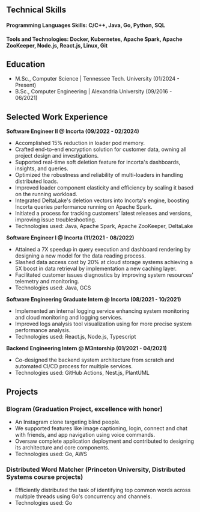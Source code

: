 ## Technical Skills
#### Programming Languages Skills: C/C++, Java, Go, Python, SQL
#### Tools and Technologies: Docker, Kubernetes, Apache Spark, Apache ZooKeeper, Node.js, React.js, Linux, Git

## Education
- M.Sc., Computer Science	| Tennessee Tech. University (01/2024 - Present)	 			        		
- B.Sc., Computer Engineering | Alexandria University (09/2016 - 06/2021)

## Selected Work Experience
**Software Engineer II @ Incorta (09/2022 - 02/2024)**
- Accomplished 15% reduction in loader pod memory.
- Crafted end-to-end encryption solution for customer data, owning all project design and investigations.
- Supported real-time soft deletion feature for incorta's dashboards, insights, and queries.
- Optimized the robustness and reliability of multi-loaders in handling distributed loads.
- Improved loader component elasticity and efficiency by scaling it based on the running workload.
- Integrated DeltaLake's deletion vectors into Incorta's engine, boosting Incorta queries performance running on Apache Spark.
- Initiated a process for tracking customers' latest releases and versions, improving issue troubleshooting.
- Technologies used: Java, Apache Spark, Apache ZooKeeper, DeltaLake

**Software Engineer I @ Incorta (11/2021 - 08/2022)**
- Attained a 7X speedup in query execution and dashboard rendering by designing a new model for the data reading process.
- Slashed data access cost by 20% at cloud storage systems achieving a 5X boost in data retrieval by implementation a new caching layer.
- Facilitated customer issues diagnostics by improving system resources' telemetry and monitoring.
- Technologies used: Java, GCS

**Software Engineering Graduate Intern @ Incorta (08/2021 - 10/2021)**
- Implemented an internal logging service enhancing system monitoring and cloud monitoring and logging services.
- Improved logs analysis tool visualization using for more precise system performance analysis.
- Technologies used: React.js, Node.js, Typescript

**Backend Engineering Intern @ M3ntorship (01/2021 - 04/2021)**
- Co-designed the backend system architecture from scratch and automated CI/CD process for multiple services.
- Technologies used: GitHub Actions, Nest.js, PlantUML

## Projects
### Blogram (Graduation Project, excellence with honor)
- An Instagram clone targeting blind people.
- We supported features like image captioning, login, connect and chat with friends, and app navigation using voice commands.
- Oversaw complete application deployment and contributed to designing its architecture and core components.
- Technologies used: Go, AWS

### Distributed Word Matcher (Princeton University, Distributed Systems course projects)
- Efficiently distributed the task of identifying top common words across multiple threads using Go's concurrency and channels.
- Technologies used: Go
